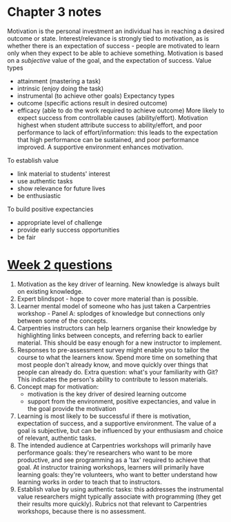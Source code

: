 # Chapter 3 notes
Motivation is the personal investment an individual has in reaching a desired outcome or state.
Interest/relevance is strongly tied to motivation, as is whether there is an expectation of success - people are motivated to learn only when they expect to be able to achieve something.
Motivation is based on a *subjective* value of the goal, and the expectation of success.
Value types
- attainment (mastering a task)
- intrinsic (enjoy doing the task)
- instrumental (to achieve other goals)
Expectancy types
- outcome (specific actions result in desired outcome)
- efficacy (able to do the work required to achieve outcome)
More likely to expect success from controllable causes (ability/effort).
Motivation highest when student attribute success to ability/effort, and poor performance 
to lack of effort/information:
this leads to the expectation that high performance can be sustained, and poor performance improved.
A supportive environment enhances motivation.

To establish value
- link material to students' interest
- use authentic tasks
- show relevance for future lives
- be enthusiastic

To build positive expectancies
- appropriate level of challenge
- provide early success opportunities
- be fair

# [Week 2 questions](https://carpentries.github.io/trainer-training/02_week2_discussion_questions/index.html)
1. Motivation as the key driver of learning. New knowledge is always built on existing knowledge.
2. Expert blindspot - hope to cover more material than is possible.
3. Learner mental model of someone who has just taken a Carpentries workshop - Panel A: splodges of knowledge but connections only between some of the concepts.
4. Carpentries instructors can help learners organise their knowledge by highlighting links between concepts, and referring back to earlier material. This should be easy enough for a new instructor to implement.
5. Responses to pre-assessment survey might enable you to tailor the course to what the learners know. Spend more time on something that most people don't already know, and move quickly over things that people can already do.
Extra question: what's your familiarity with Git? This indicates the person's ability to contribute to lesson materials.
6. Concept map for motivation:
	- motivation is the key driver of desired learning outcome
	- support from the environment, positive expectancies, and value in the goal provide the motivation
7. Learning is most likely to be successful if there is motivation, expectation of success, and a supportive environment. The value of a goal is subjective, but can be influenced by your enthusiasm and choice of relevant, authentic tasks.
8. The intended audience at Carpentries workshops will primarily have performance goals: they're researchers who want to be more productive, and see programming as a 'tax' required to achieve that goal.
At instructor training workshops, learners will primarily have learning goals: they're volunteers, who want to better understand how learning works in order to teach that to instructors.
9. Establish value by using authentic tasks: this addresses the instrumental value researchers might typically associate with programming (they get their results more quickly).
Rubrics not that relevant to Carpentries workshops, because there is no assessment.
